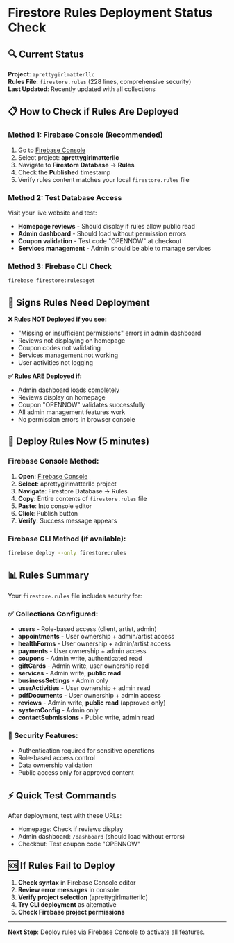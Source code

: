 # Firestore Rules Deployment Status Check

## 🔍 Current Status

**Project**: `aprettygirlmatterllc`  
**Rules File**: `firestore.rules` (228 lines, comprehensive security)  
**Last Updated**: Recently updated with all collections

## 📋 How to Check if Rules Are Deployed

### Method 1: Firebase Console (Recommended)
1. Go to [Firebase Console](https://console.firebase.google.com/)
2. Select project: **aprettygirlmatterllc**
3. Navigate to **Firestore Database** → **Rules**
4. Check the **Published** timestamp
5. Verify rules content matches your local `firestore.rules` file

### Method 2: Test Database Access
Visit your live website and test:
- **Homepage reviews** - Should display if rules allow public read
- **Admin dashboard** - Should load without permission errors
- **Coupon validation** - Test code "OPENNOW" at checkout
- **Services management** - Admin should be able to manage services

### Method 3: Firebase CLI Check
```bash
firebase firestore:rules:get
```

## 🚨 Signs Rules Need Deployment

**❌ Rules NOT Deployed if you see:**
- "Missing or insufficient permissions" errors in admin dashboard
- Reviews not displaying on homepage
- Coupon codes not validating
- Services management not working
- User activities not logging

**✅ Rules ARE Deployed if:**
- Admin dashboard loads completely
- Reviews display on homepage
- Coupon "OPENNOW" validates successfully
- All admin management features work
- No permission errors in browser console

## 🔧 Deploy Rules Now (5 minutes)

### Firebase Console Method:
1. **Open**: [Firebase Console](https://console.firebase.google.com/)
2. **Select**: aprettygirlmatterllc project
3. **Navigate**: Firestore Database → Rules
4. **Copy**: Entire contents of `firestore.rules` file
5. **Paste**: Into console editor
6. **Click**: Publish button
7. **Verify**: Success message appears

### Firebase CLI Method (if available):
```bash
firebase deploy --only firestore:rules
```

## 📊 Rules Summary

Your `firestore.rules` file includes security for:

### ✅ Collections Configured:
- **users** - Role-based access (client, artist, admin)
- **appointments** - User ownership + admin/artist access  
- **healthForms** - User ownership + admin/artist access
- **payments** - User ownership + admin access
- **coupons** - Admin write, authenticated read
- **giftCards** - Admin write, user ownership read
- **services** - Admin write, **public read**
- **businessSettings** - Admin only
- **userActivities** - User ownership + admin read
- **pdfDocuments** - User ownership + admin access
- **reviews** - Admin write, **public read** (approved only)
- **systemConfig** - Admin only
- **contactSubmissions** - Public write, admin read

### 🔐 Security Features:
- Authentication required for sensitive operations
- Role-based access control
- Data ownership validation
- Public access only for approved content

## ⚡ Quick Test Commands

After deployment, test with these URLs:
- Homepage: Check if reviews display
- Admin dashboard: `/dashboard` (should load without errors)
- Checkout: Test coupon code "OPENNOW"

## 🆘 If Rules Fail to Deploy

1. **Check syntax** in Firebase Console editor
2. **Review error messages** in console
3. **Verify project selection** (aprettygirlmatterllc)
4. **Try CLI deployment** as alternative
5. **Check Firebase project permissions**

---

**Next Step**: Deploy rules via Firebase Console to activate all features.
